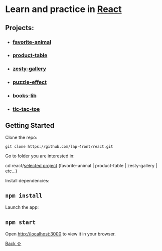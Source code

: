 # Learn and practice in [React](https://reactjs.org/)

## **Projects:**

* ### [favorite-animal](favorite-animal)
* ### [product-table](product-table)
* ### [zesty-gallery](zesty-gallery)
* ### [puzzle-effect](puzzle-effect)
* ### [books-lib](books-lib)
* ### [tic-tac-toe](tic-tac-toe)

## Getting Started

Clone the repo:

`git clone https://github.com/lap-4ront/react.git`

Go to folder you are interested in:

cd react/[selected project](#projects)  (favorite-animal | product-table | zesty-gallery | etc...)

Install dependencies:

## `npm install`

Launch the app:

## `npm start`

Open [http://localhost:3000](http://localhost:3000) to view it in your browser.


[Back &#8679;](#projects)
